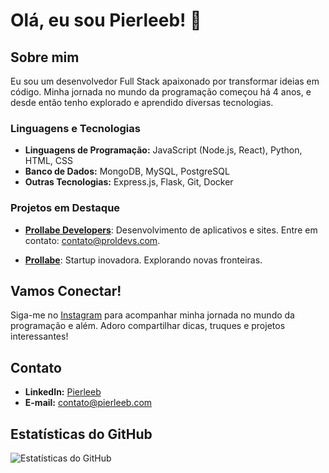 # Olá, eu sou Pierleeb! 👋

## Sobre mim

Eu sou um desenvolvedor Full Stack apaixonado por transformar ideias em código. Minha jornada no mundo da programação começou há 4 anos, e desde então tenho explorado e aprendido diversas tecnologias.

### Linguagens e Tecnologias

- **Linguagens de Programação:** JavaScript (Node.js, React), Python, HTML, CSS
- **Banco de Dados:** MongoDB, MySQL, PostgreSQL
- **Outras Tecnologias:** Express.js, Flask, Git, Docker

### Projetos em Destaque

- [**Prollabe Developers**](https://developers.prollabe.com/): Desenvolvimento de aplicativos e sites. Entre em contato: [contato@proldevs.com](mailto:contato@proldevs.com).

- [**Prollabe**](https://prollabe.com): Startup inovadora. Explorando novas fronteiras.

## Vamos Conectar!

Siga-me no [Instagram](https://www.instagram.com/pierleeb/) para acompanhar minha jornada no mundo da programação e além. Adoro compartilhar dicas, truques e projetos interessantes!

## Contato

- **LinkedIn:** [Pierleeb](link_linkedin)
- **E-mail:** [contato@pierleeb.com](mailto:contato@pierleeb.com)

## Estatísticas do GitHub

![Estatísticas do GitHub](https://github-readme-stats.vercel.app/api?username=pierleeb&show_icons=true&count_private=true&hide=contribs,prs&theme=radical)
